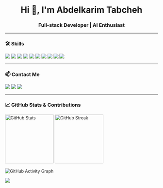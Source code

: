 <h1 align="center">Hi 👋, I'm Abdelkarim Tabcheh</h1>
<h3 align="center">Full-stack Developer | AI Enthusiast</h3>

---

### 🛠️ Skills

<p align="left">
  <img src="https://img.shields.io/badge/JavaScript-F7DF1E?style=for-the-badge&logo=javascript&logoColor=black" />
  <img src="https://img.shields.io/badge/React-20232a?style=for-the-badge&logo=react&logoColor=61dafb" />
  <img src="https://img.shields.io/badge/React_Native-20232A?style=for-the-badge&logo=react&logoColor=61DAFB" />
  <img src="https://img.shields.io/badge/Flutter-02569B?style=for-the-badge&logo=flutter&logoColor=white" />
  <img src="https://img.shields.io/badge/Node.js-339933?style=for-the-badge&logo=nodedotjs&logoColor=white" />
  <img src="https://img.shields.io/badge/C-00599C?style=for-the-badge&logo=c&logoColor=white" />
  <img src="https://img.shields.io/badge/C++-00599C?style=for-the-badge&logo=cplusplus&logoColor=white" />
  <img src="https://img.shields.io/badge/Python-3670A0?style=for-the-badge&logo=python&logoColor=white" />
  <img src="https://img.shields.io/badge/MongoDB-4EA94B?style=for-the-badge&logo=mongodb&logoColor=white" />
  <img src="https://img.shields.io/badge/Git-F05032?style=for-the-badge&logo=git&logoColor=white" />
</p>

---

### 📫 Contact Me

<p align="left">
  <a href="mailto:abdelkarim.tabche@gmail.com"><img src="https://img.shields.io/badge/email-D14836?style=for-the-badge&logo=gmail&logoColor=white" /></a>
  <a href="https://www.linkedin.com/in/abdelkarim-tabcheh/"><img src="https://img.shields.io/badge/linkedin-0A66C2?style=for-the-badge&logo=linkedin&logoColor=white" /></a>
  <a href="https://github.com/abdelkarimTabcheh"><img src="https://img.shields.io/badge/github-181717?style=for-the-badge&logo=github&logoColor=white" /></a>
</p>

---

### 📈 GitHub Stats & Contributions

<p align="left">
  <img src="https://github-readme-stats.vercel.app/api?username=abdelkarimTabcheh&show_icons=true&theme=tokyonight" alt="GitHub Stats" height="160"/>
  <img src="https://github-readme-streak-stats.herokuapp.com/?user=abdelkarimTabcheh&theme=tokyonight" alt="GitHub Streak" height="160"/>
</p>

<p align="left">
  <img src="https://github-readme-activity-graph.cyclic.app/graph?username=abdelkarimTabcheh&theme=tokyo-night" alt="GitHub Activity Graph" />
</p>

<p align="left">
  <img src="https://github-profile-summary-cards.vercel.app/api/cards/profile-details?username=abdelkarimTabcheh&theme=tokyonight" />
</p>

